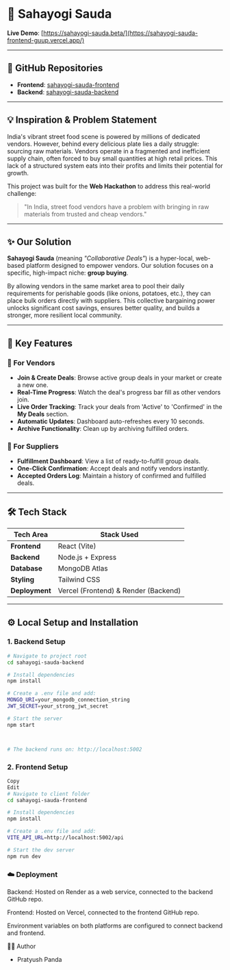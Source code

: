 # 🤝 Sahayogi Sauda

**Live Demo**: [https://sahayogi-sauda.beta/](https://sahayogi-sauda-frontend-guup.vercel.app/)

---

## 🔗 GitHub Repositories

- **Frontend**: [sahayogi-sauda-frontend](https://github.com/pratyushpanda91/sahayogi-sauda-frontend)
- **Backend**: [sahayogi-sauda-backend](https://github.com/pratyushpanda91/sahayogi-sauda-backend)

---

## 💡 Inspiration & Problem Statement

India's vibrant street food scene is powered by millions of dedicated vendors. However, behind every delicious plate lies a daily struggle: sourcing raw materials. Vendors operate in a fragmented and inefficient supply chain, often forced to buy small quantities at high retail prices. This lack of a structured system eats into their profits and limits their potential for growth.

This project was built for the **Web Hackathon** to address this real-world challenge:

> "In India, street food vendors have a problem with bringing in raw materials from trusted and cheap vendors."

---

## ✨ Our Solution

**Sahayogi Sauda** (meaning *"Collaborative Deals"*) is a hyper-local, web-based platform designed to empower vendors. Our solution focuses on a specific, high-impact niche: **group buying**.

By allowing vendors in the same market area to pool their daily requirements for perishable goods (like onions, potatoes, etc.), they can place bulk orders directly with suppliers. This collective bargaining power unlocks significant cost savings, ensures better quality, and builds a stronger, more resilient local community.

---

## 🚀 Key Features

### 🔹 For Vendors
- **Join & Create Deals**: Browse active group deals in your market or create a new one.
- **Real-Time Progress**: Watch the deal's progress bar fill as other vendors join.
- **Live Order Tracking**: Track your deals from 'Active' to 'Confirmed' in the **My Deals** section.
- **Automatic Updates**: Dashboard auto-refreshes every 10 seconds.
- **Archive Functionality**: Clean up by archiving fulfilled orders.

### 🔹 For Suppliers
- **Fulfillment Dashboard**: View a list of ready-to-fulfill group deals.
- **One-Click Confirmation**: Accept deals and notify vendors instantly.
- **Accepted Orders Log**: Maintain a history of confirmed and fulfilled deals.

---

## 🛠️ Tech Stack

| Tech Area  | Stack Used                 |
|------------|----------------------------|
| **Frontend** | React (Vite)              |
| **Backend**  | Node.js + Express         |
| **Database** | MongoDB Atlas             |
| **Styling**  | Tailwind CSS              |
| **Deployment** | Vercel (Frontend) & Render (Backend) |

---





## ⚙️ Local Setup and Installation

### 1. Backend Setup

```bash
# Navigate to project root
cd sahayogi-sauda-backend

# Install dependencies
npm install

# Create a .env file and add:
MONGO_URI=your_mongodb_connection_string
JWT_SECRET=your_strong_jwt_secret

# Start the server
npm start



# The backend runs on: http://localhost:5002
```
### 2. Frontend Setup
```bash
Copy
Edit
# Navigate to client folder
cd sahayogi-sauda-frontend

# Install dependencies
npm install

# Create a .env file and add:
VITE_API_URL=http://localhost:5002/api

# Start the dev server
npm run dev

```
### ☁️ Deployment
 Backend: Hosted on Render as a web service, connected to the backend GitHub repo.

 Frontend: Hosted on Vercel, connected to the frontend GitHub repo.

Environment variables on both platforms are configured to connect backend and frontend.

👨‍💻 Author
- Pratyush Panda

